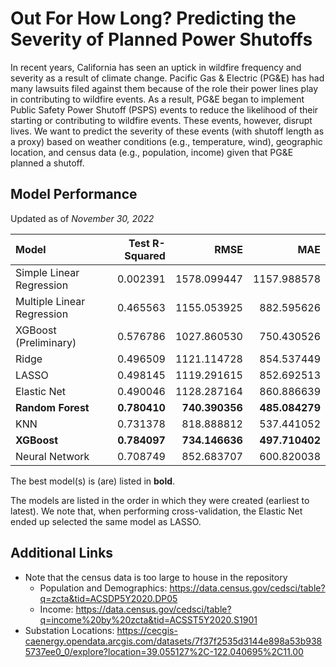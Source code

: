 # Out For How Long? Predicting the Severity of Planned Power Shutoffs

In recent years, California has seen an uptick in wildfire frequency and severity as a result of climate change. Pacific Gas & Electric (PG&E) has had many lawsuits filed against them because of the role their power lines play in contributing to wildfire events. As a result, PG&E began to implement Public Safety Power Shutoff (PSPS) events to reduce the likelihood of their starting or contributing to wildfire events. These events, however, disrupt lives. We want to predict the severity of these events (with  shutoff length as a proxy) based on weather conditions (e.g., temperature, wind), geographic location, and census data (e.g., population, income) given that PG&E planned a shutoff.

## Model Performance

Updated as of _November 30, 2022_

| Model                     |Test R-Squared|RMSE           |MAE            |
|:--------------------------|-------------:|--------------:|--------------:|
|Simple Linear Regression   |   0.002391   |  1578.099447  |  1157.988578  |
|Multiple Linear Regression |   0.465563   |  1155.053925  |   882.595626  |
|XGBoost (Preliminary)      |   0.576786   |  1027.860530  |   750.430526  |
|Ridge                      |   0.496509   |  1121.114728  |   854.537449  |
|LASSO                      |   0.498145   |  1119.291615  |   852.692513  |
|Elastic Net                |   0.490046   |  1128.287164  |   860.886639  |
|**Random Forest**          | **0.780410** | **740.390356**| **485.084279**|
|KNN                        |   0.731378   |   818.888812  |   537.441052  |
|**XGBoost**                | **0.784097** | **734.146636**| **497.710402**|
|Neural Network             |   0.708749   |   852.683707  |   600.820038  |

The best model(s) is (are) listed in **bold**.

The models are listed in the order in which they were created (earliest to latest). We note that, when performing cross-validation, the Elastic Net ended up selected the same model as LASSO.

## Additional Links

- Note that the census data is too large to house in the repository
  - Population and Demographics: <https://data.census.gov/cedsci/table?q=zcta&tid=ACSDP5Y2020.DP05>
  - Income: <https://data.census.gov/cedsci/table?q=income%20by%20zcta&tid=ACSST5Y2020.S1901>
- Substation Locations: <https://cecgis-caenergy.opendata.arcgis.com/datasets/7f37f2535d3144e898a53b9385737ee0_0/explore?location=39.055127%2C-122.040695%2C11.00>
